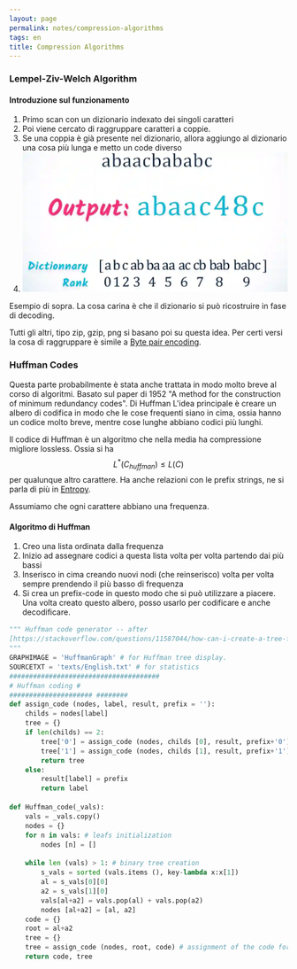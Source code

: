 ```yaml
---
layout: page
permalink: notes/compression-algorithms
tags: en
title: Compression Algorithms
---
```


### Lempel-Ziv-Welch Algorithm
#### Introduzione sul funzionamento
1. Primo scan con un dizionario indexato dei singoli caratteri
2. Poi viene cercato di raggruppare caratteri a coppie.
3. Se una coppia è già presente nel dizionario, allora aggiungo al dizionario una cosa più lunga e metto un code diverso
4. <img src="/images/notes/Introduction to Algorithmic Information and Complexity-20240217115716857.webp" alt="Introduction to Algorithmic Information and Complexity-20240217115716857">
Esempio di sopra.
La cosa carina è che il dizionario si può ricostruire in fase di decoding.

Tutti gli altri, tipo zip, gzip, png si basano poi su questa idea.
Per certi versi la cosa di raggruppare è simile a [Byte pair encoding](/notes/tokenization). 


### Huffman Codes
Questa parte probabilmente è stata anche trattata in modo molto breve al corso di algoritmi.
Basato sul paper di 1952 "A method for the construction of minimum redundancy codes". Di Huffman
L'idea principale è creare un albero di codifica in modo che le cose frequenti siano in cima, ossia hanno un codice molto breve, mentre cose lunghe abbiano codici più lunghi.

Il codice di Huffman è un algoritmo che nella media ha compressione migliore lossless.
Ossia si ha $$L^{*}(C_{huffman}) \leq L(C)$$ per qualunque altro carattere. Ha anche relazioni con le prefix strings, ne si parla di più in [Entropy](/notes/entropy).

Assumiamo che ogni carattere abbiano una frequenza.
#### Algoritmo di Huffman
1. Creo una lista ordinata dalla frequenza
2. Inizio ad assegnare codici a questa lista volta per volta partendo dai più bassi
3. Inserisco in cima creando nuovi nodi (che reinserisco) volta per volta sempre prendendo il più basso di frequenza
4. Si crea un prefix-code in questo modo che si può utilizzare a piacere.
Una volta creato questo albero, posso usarlo per codificare e anche decodificare.
```python
""" Huffman code generator -- after
[https://stackoverflow.com/questions/11587044/how-can-i-create-a-tree-for-huffman-encoding-and-decoding](https://stackoverflow.com/questions/11587044/how-can-i-create-a-tree-for-huffman-encoding-and-decoding)
"""
GRAPHIMAGE = 'HuffmanGraph' # for Huffman tree display.
SOURCETXT = 'texts/English.txt' # for statistics
######################################
# Huffman coding #
##################### ########
def assign_code (nodes, label, result, prefix = ''):
	childs = nodes[label]
	tree = {}
	if len(childs) == 2:
		tree['0'] = assign_code (nodes, childs [0], result, prefix+'0')
		tree['1'] = assign_code (nodes, childs [1], result, prefix+'1')
		return tree
	else:
		result[label] = prefix
		return label

def Huffman_code(_vals):
	vals = _vals.copy()
	nodes = {}
	for n in vals: # leafs initialization
		nodes [n] = []
		
	while len (vals) > 1: # binary tree creation
		s_vals = sorted (vals.items (), key-lambda x:x[1])
		al = s_vals[0][0]
		a2 = s_vals[1][0]
		vals[al+a2] = vals.pop(al) + vals.pop(a2)
		nodes [al+a2] = [al, a2]
	code = {}
	root = al+a2
	tree = {}
	tree = assign_code (nodes, root, code) # assignment of the code for the given binary tree
	return code, tree
```